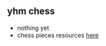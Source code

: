 ## yhm chess
<!-- - customizable chess -->
- nothing yet
- chess pieces resources [here](https://github.com/andyruwruw/chess-image-generator)